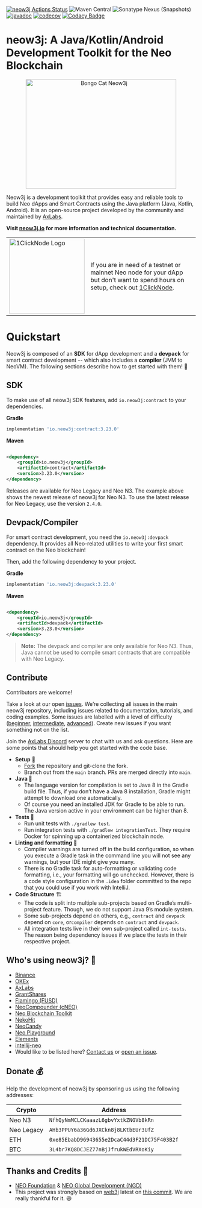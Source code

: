 [![neow3j Actions Status](https://github.com/neow3j/neow3j/workflows/neow3j-ci-cd/badge.svg)](https://github.com/neow3j/neow3j/actions)
![Maven Central](https://img.shields.io/maven-central/v/io.neow3j/core?label=maven%2Fgradle)
![Sonatype Nexus (Snapshots)](https://img.shields.io/nexus/s/http/oss.sonatype.org/io.neow3j/core.svg)
[![javadoc](https://javadoc.io/badge2/io.neow3j/core/javadoc.svg)](https://javadoc.io/doc/io.neow3j)
[![codecov](https://codecov.io/gh/neow3j/neow3j/branch/main/graph/badge.svg?token=Xd0m5I7cz0)](https://codecov.io/gh/neow3j/neow3j)
[![Codacy Badge](https://app.codacy.com/project/badge/Grade/ccbf3cfcfcf749a097774414362ae008)](https://www.codacy.com/gh/neow3j/neow3j/dashboard?utm_source=github.com&amp;utm_medium=referral&amp;utm_content=neow3j/neow3j&amp;utm_campaign=Badge_Grade)

# neow3j: A Java/Kotlin/Android Development Toolkit for the Neo Blockchain

<p align="center">
<img src="./images/neow3j-neo3-with-balloon.png" alt="Bongo Cat Neow3j" width="400" height="291" />
</p>

Neow3j is a development toolkit that provides easy and reliable tools to build Neo dApps and
Smart Contracts using the Java platform (Java, Kotlin, Android). It is an open-source project
developed by the community and maintained by [AxLabs](https://axlabs.com).

**Visit [neow3j.io](https://neow3j.io) for more information and technical documentation.**

<table>
  <tr>
    <td>
      <a href="https://marketplace.digitalocean.com/apps/1clicknode-for-neo">
      <picture>
        <source media="(prefers-color-scheme: dark)" srcset="https://cdn.axlabs.net/1clicknode-logos/1clicknode-logo-for-dark.png"
          width="200">
        <source media="(prefers-color-scheme: light)" srcset="https://cdn.axlabs.net/1clicknode-logos/1clicknode-logo-for-light.png"
          width="200">
        <img alt="1ClickNode Logo" src="">
      </picture> 
    </a>
    </td>
    <td>
      If you are in need of a testnet or mainnet Neo node for your dApp but don't want to spend hours on setup, check 
      out <a href="https://marketplace.digitalocean.com/apps/1clicknode-for-neo">1ClickNode</a>.
    </td>
  </tr>
</table>

# Quickstart

Neow3j is composed of an **SDK** for dApp development and a **devpack** for smart contract
development -- which also includes a **compiler** (JVM to NeoVM). The following sections describe
how to get started with them! :rocket:

## SDK

To make use of all neow3j SDK features, add `io.neow3j:contract` to your dependencies.

__Gradle__

```groovy
implementation 'io.neow3j:contract:3.23.0'
```

__Maven__

```xml

<dependency>
    <groupId>io.neow3j</groupId>
    <artifactId>contract</artifactId>
    <version>3.23.0</version>
</dependency>
```

Releases are available for Neo Legacy and Neo N3. The example above shows the newest release of neow3j for
Neo N3. To use the latest release for Neo Legacy, use the version `2.4.0`.

## Devpack/Compiler

For smart contract development, you need the `io.neow3j:devpack` dependency. It provides all Neo-related
utilities to write your first smart contract on the Neo blockchain!

Then, add the following dependency to your project.

__Gradle__

```groovy
implementation 'io.neow3j:devpack:3.23.0'
```

__Maven__

```xml

<dependency>
    <groupId>io.neow3j</groupId>
    <artifactId>devpack</artifactId>
    <version>3.23.0</version>
</dependency>
```

> **Note:** The devpack and compiler are only available for Neo N3. Thus, Java cannot be used to
> compile smart contracts that are compatible with Neo Legacy.

## Contribute

Contributors are welcome!  

Take a look at our open [issues](https://github.com/neow3j/neow3j/issues). We’re collecting all issues in the main neow3j repository, including issues related to documentation, tutorials, and coding examples. Some issues are labelled with a level of difficulty ([beginner](https://github.com/neow3j/neow3j/labels/beginner), [intermediate](https://github.com/neow3j/neow3j/labels/intermediate), [advanced](https://github.com/neow3j/neow3j/labels/advanced)). Create new issues if you want something not on the list.

Join the [AxLabs Discord](https://discord.gg/UxQDsAzH) server to chat with us and ask questions. Here are some points that should help you get started with the code base.

- **Setup** 🔰
    - [Fork](https://github.com/neow3j/neow3j/fork) the repository and git-clone the fork.
    - Branch out from the `main` branch. PRs are merged directly into `main`.
- **Java 🍵**
    - The language version for compilation is set to Java 8 in the Gradle build file. Thus, if you don’t have a Java 8 installation, Gradle might attempt to download one automatically.
    - Of course you need an installed JDK for Gradle to be able to run. The Java version active in your environment can be higher than 8.
- **Tests 🧪**
    - Run unit tests with `./gradlew test`.
    - Run integration tests with `./gradlew integrationTest`. They require Docker for spinning up a containerized blockchain node.
- **Linting and formatting** 🧹
    - Compiler warnings are turned off in the build configuration, so when you execute a Gradle task in the command line you will not see any warnings, but your IDE might give you many.
    - There is no Gradle task for auto-formatting or validating code formatting, i.e., your formatting will go unchecked. However, there is a code style configuration in the `.idea` folder committed to the repo that you could use if you work with IntelliJ.
- **Code Structure** 🏗️
    - The code is split into multiple sub-projects based on Gradle’s multi-project feature. Though, we do not support Java 9’s module system.
    - Some sub-projects depend on others, e.g., `contract` and `devpack` depend on `core`, or`compiler` depends on `contract` and `devpack`.
    - All integration tests live in their own sub-project called `int-tests`. The reason being dependency issues if we place the tests in their respective project. 

## Who's using neow3j? :rocket:

* [Binance](https://binance.com)
* [OKEx](https://okex.com)
* [AxLabs](https://axlabs.com)
* [GrantShares](https://grantshares.io)
* [Flamingo (FUSD)](https://flamingo-1.gitbook.io/user-guide/v/master/flamingo-stablecoin-fusd)
* [NeoCompounder (cNEO)](https://neocompounder.com/)
* [Neo Blockchain Toolkit](https://marketplace.visualstudio.com/items?itemName=ngd-seattle.neo-blockchain-toolkit)
* [NekoHit](https://nekohit.com)
* [NeoCandy](https://neocandy.io)
* [Neo Playground](https://neo-playground.dev)
* [Elements](https://www.getelements.dev)
* [intellij-neo](https://github.com/intellij-neo/intellij-neo)
* Would like to be listed here? [Contact us](mailto:info@neow3j.io)
  or [open an issue](https://github.com/neow3j/neow3j/issues).

## Donate :moneybag:

Help the development of neow3j by sponsoring us using the following addresses:

| Crypto     | Address                                      |
|------------|----------------------------------------------|
| Neo N3     | `NfhQyNmMCLCKaaazL6gbvYxtkZNGVb8kRn`         |
| Neo Legacy | `AHb3PPUY6a36Gd6JXCkn8j8LKtbEUr3UfZ`         |
| ETH        | `0xe85EbabD96943655e2DcaC44d3F21DC75F403B2f` |
| BTC        | `3L4br7KQ8DCJEZ77nBjJfrukWEdVRXoKiy`         |

## Thanks and Credits :pray:

* [NEO Foundation](https://neo.org/contributors) & [NEO Global Development (NGD)](https://neo.org/contributors)
* This project was strongly based on [web3j](https://web3j.io) latest
  on [this commit](https://github.com/web3j/web3j/commit/2a259ece9736c0338fbb66b1be4c04aba0855254). We are really
  thankful for it. :smiley:
